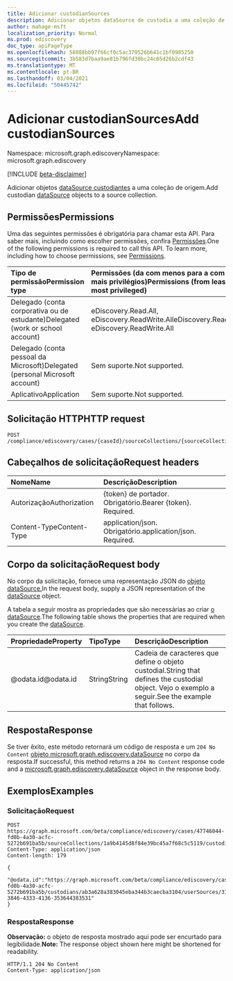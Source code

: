 ```yaml
---
title: Adicionar custodianSources
description: Adicionar objetos dataSource de custodia a uma coleção de origem.
author: mahage-msft
localization_priority: Normal
ms.prod: ediscovery
doc_type: apiPageType
ms.openlocfilehash: 58088bb97f66cf0c5ac379526b641c1bf0985250
ms.sourcegitcommit: 3b583d7baa9ae81b796fd30bc24c65d26b2cdf43
ms.translationtype: MT
ms.contentlocale: pt-BR
ms.lasthandoff: 03/04/2021
ms.locfileid: "50445742"
---
```

# <a name="add-custodiansources"></a><span data-ttu-id="1cdea-103">Adicionar custodianSources</span><span class="sxs-lookup"><span data-stu-id="1cdea-103">Add custodianSources</span></span>

<span data-ttu-id="1cdea-104">Namespace: microsoft.graph.ediscovery</span><span class="sxs-lookup"><span data-stu-id="1cdea-104">Namespace: microsoft.graph.ediscovery</span></span>

[!INCLUDE [beta-disclaimer](../../includes/beta-disclaimer.md)]

<span data-ttu-id="1cdea-105">Adicionar objetos [dataSource custodiantes](../resources/ediscovery-datasource.md) a uma coleção de origem.</span><span class="sxs-lookup"><span data-stu-id="1cdea-105">Add custodian [dataSource](../resources/ediscovery-datasource.md) objects to a source collection.</span></span>

## <a name="permissions"></a><span data-ttu-id="1cdea-106">Permissões</span><span class="sxs-lookup"><span data-stu-id="1cdea-106">Permissions</span></span>

<span data-ttu-id="1cdea-p101">Uma das seguintes permissões é obrigatória para chamar esta API. Para saber mais, incluindo como escolher permissões, confira [Permissões](/graph/permissions-reference).</span><span class="sxs-lookup"><span data-stu-id="1cdea-p101">One of the following permissions is required to call this API. To learn more, including how to choose permissions, see [Permissions](/graph/permissions-reference).</span></span>

|<span data-ttu-id="1cdea-109">Tipo de permissão</span><span class="sxs-lookup"><span data-stu-id="1cdea-109">Permission type</span></span>|<span data-ttu-id="1cdea-110">Permissões (da com menos para a com mais privilégios)</span><span class="sxs-lookup"><span data-stu-id="1cdea-110">Permissions (from least to most privileged)</span></span>|
|:---|:---|
|<span data-ttu-id="1cdea-111">Delegado (conta corporativa ou de estudante)</span><span class="sxs-lookup"><span data-stu-id="1cdea-111">Delegated (work or school account)</span></span>|<span data-ttu-id="1cdea-112">eDiscovery.Read.All, eDiscovery.ReadWrite.All</span><span class="sxs-lookup"><span data-stu-id="1cdea-112">eDiscovery.Read.All, eDiscovery.ReadWrite.All</span></span>|
|<span data-ttu-id="1cdea-113">Delegado (conta pessoal da Microsoft)</span><span class="sxs-lookup"><span data-stu-id="1cdea-113">Delegated (personal Microsoft account)</span></span>|<span data-ttu-id="1cdea-114">Sem suporte.</span><span class="sxs-lookup"><span data-stu-id="1cdea-114">Not supported.</span></span>|
|<span data-ttu-id="1cdea-115">Aplicativo</span><span class="sxs-lookup"><span data-stu-id="1cdea-115">Application</span></span>|<span data-ttu-id="1cdea-116">Sem suporte.</span><span class="sxs-lookup"><span data-stu-id="1cdea-116">Not supported.</span></span>|

## <a name="http-request"></a><span data-ttu-id="1cdea-117">Solicitação HTTP</span><span class="sxs-lookup"><span data-stu-id="1cdea-117">HTTP request</span></span>

<!-- {
  "blockType": "ignored"
}
-->

``` http
POST /compliance/ediscovery/cases/{caseId}/sourceCollections/{sourceCollectionId}/custodianSources/$ref
```

## <a name="request-headers"></a><span data-ttu-id="1cdea-118">Cabeçalhos de solicitação</span><span class="sxs-lookup"><span data-stu-id="1cdea-118">Request headers</span></span>

|<span data-ttu-id="1cdea-119">Nome</span><span class="sxs-lookup"><span data-stu-id="1cdea-119">Name</span></span>|<span data-ttu-id="1cdea-120">Descrição</span><span class="sxs-lookup"><span data-stu-id="1cdea-120">Description</span></span>|
|:---|:---|
|<span data-ttu-id="1cdea-121">Autorização</span><span class="sxs-lookup"><span data-stu-id="1cdea-121">Authorization</span></span>|<span data-ttu-id="1cdea-p102">{token} de portador. Obrigatório.</span><span class="sxs-lookup"><span data-stu-id="1cdea-p102">Bearer {token}. Required.</span></span>|
|<span data-ttu-id="1cdea-124">Content-Type</span><span class="sxs-lookup"><span data-stu-id="1cdea-124">Content-Type</span></span>|<span data-ttu-id="1cdea-p103">application/json. Obrigatório.</span><span class="sxs-lookup"><span data-stu-id="1cdea-p103">application/json. Required.</span></span>|

## <a name="request-body"></a><span data-ttu-id="1cdea-127">Corpo da solicitação</span><span class="sxs-lookup"><span data-stu-id="1cdea-127">Request body</span></span>

<span data-ttu-id="1cdea-128">No corpo da solicitação, fornece uma representação JSON do [objeto dataSource.](../resources/ediscovery-datasource.md)</span><span class="sxs-lookup"><span data-stu-id="1cdea-128">In the request body, supply a JSON representation of the [dataSource](../resources/ediscovery-datasource.md) object.</span></span>

<span data-ttu-id="1cdea-129">A tabela a seguir mostra as propriedades que são necessárias ao criar [o dataSource](../resources/ediscovery-datasource.md).</span><span class="sxs-lookup"><span data-stu-id="1cdea-129">The following table shows the properties that are required when you create the [dataSource](../resources/ediscovery-datasource.md).</span></span>

|<span data-ttu-id="1cdea-130">Propriedade</span><span class="sxs-lookup"><span data-stu-id="1cdea-130">Property</span></span>|<span data-ttu-id="1cdea-131">Tipo</span><span class="sxs-lookup"><span data-stu-id="1cdea-131">Type</span></span>|<span data-ttu-id="1cdea-132">Descrição</span><span class="sxs-lookup"><span data-stu-id="1cdea-132">Description</span></span>|
|:---|:---|:---|
|<span data-ttu-id="1cdea-133">@odata.id</span><span class="sxs-lookup"><span data-stu-id="1cdea-133">@odata.id</span></span>|<span data-ttu-id="1cdea-134">String</span><span class="sxs-lookup"><span data-stu-id="1cdea-134">String</span></span>|<span data-ttu-id="1cdea-135">Cadeia de caracteres que define o objeto custodial.</span><span class="sxs-lookup"><span data-stu-id="1cdea-135">String that defines the custodial object.</span></span> <span data-ttu-id="1cdea-136">Vejo o exemplo a seguir.</span><span class="sxs-lookup"><span data-stu-id="1cdea-136">See the example that follows.</span></span>|

## <a name="response"></a><span data-ttu-id="1cdea-137">Resposta</span><span class="sxs-lookup"><span data-stu-id="1cdea-137">Response</span></span>

<span data-ttu-id="1cdea-138">Se tiver êxito, este método retornará um código de resposta e um `204 No Content` [objeto microsoft.graph.ediscovery.dataSource](../resources/ediscovery-datasource.md) no corpo da resposta.</span><span class="sxs-lookup"><span data-stu-id="1cdea-138">If successful, this method returns a `204 No Content` response code and a [microsoft.graph.ediscovery.dataSource](../resources/ediscovery-datasource.md) object in the response body.</span></span>

## <a name="examples"></a><span data-ttu-id="1cdea-139">Exemplos</span><span class="sxs-lookup"><span data-stu-id="1cdea-139">Examples</span></span>

### <a name="request"></a><span data-ttu-id="1cdea-140">Solicitação</span><span class="sxs-lookup"><span data-stu-id="1cdea-140">Request</span></span>

<!-- {
  "blockType": "request",
  "name": "create_datasource_from_"
}
-->

``` http
POST https://graph.microsoft.com/beta/compliance/ediscovery/cases/47746044-fd0b-4a30-acfc-5272b691ba5b/sourceCollections/1a9b4145d8f84e39bc45a7f68c5c5119/custodianSources/$ref
Content-Type: application/json
Content-length: 179

{
  "@odata.id":"https://graph.microsoft.com/beta/compliance/ediscovery/cases/47746044-fd0b-4a30-acfc-5272b691ba5b/custodians/ab3a628a383045eba344b3caecba3104/userSources/31423539-3846-4333-4136-353644383531"
}
```

### <a name="response"></a><span data-ttu-id="1cdea-141">Resposta</span><span class="sxs-lookup"><span data-stu-id="1cdea-141">Response</span></span>

<span data-ttu-id="1cdea-142">**Observação:** o objeto de resposta mostrado aqui pode ser encurtado para legibilidade.</span><span class="sxs-lookup"><span data-stu-id="1cdea-142">**Note:** The response object shown here might be shortened for readability.</span></span>
<!-- {
  "blockType": "response",
  "truncated": true,
  "@odata.type": "microsoft.graph.ediscovery.dataSource"
}
-->

``` http
HTTP/1.1 204 No Content
Content-Type: application/json
```
